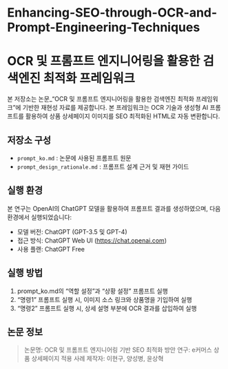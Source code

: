 # Enhancing-SEO-through-OCR-and-Prompt-Engineering-Techniques

# OCR 및 프롬프트 엔지니어링을 활용한 검색엔진 최적화 프레임워크

본 저장소는 논문_“OCR 및 프롬프트 엔지니어링을 활용한 검색엔진 최적화 프레임워크”에 기반한 재현성 자료를 제공합니다. 본 프레임워크는 OCR 기술과 생성형 AI 프롬프트를 활용하여 상품 상세페이지 이미지를 SEO 최적화된 HTML로 자동 변환합니다.

## 저장소 구성

- `prompt_ko.md` : 논문에 사용된 프롬프트 원문
- `prompt_design_rationale.md` : 프롬프트 설계 근거 및 재현 가이드

## 실행 환경

본 연구는 OpenAI의 ChatGPT 모델을 활용하여 프롬프트 결과를 생성하였으며, 다음 환경에서 실행되었습니다:

- 모델 버전: ChatGPT (GPT-3.5 및 GPT-4)
- 접근 방식: ChatGPT Web UI (https://chat.openai.com)
- 사용 플랜: ChatGPT Free

## 실행 방법

1. prompt_ko.md의 “역할 설정”과 “상황 설정” 프롬프트 실행
2. “명령1” 프롬프트 실행 시, 이미지 소스 링크와 상품명을 기입하여 실행
3. “명령2” 프롬프트 실행 시, 상세 설명 부분에 OCR 결과를 삽입하여 실행


## 논문 정보

> 논문명: OCR 및 프롬프트 엔지니어링 기반 SEO 최적화 방안 연구: e커머스 상품 상세페이지 적용 사례
> 제작자: 이현구, 양성병, 윤상혁
